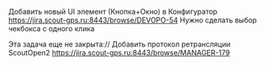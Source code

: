 Добавить новый UI элемент (Кнопка+Окно) в Конфигуратор
https://jira.scout-gps.ru:8443/browse/DEVOPO-54
Нужно сделать выбор чекбокса с одного клика


Эта задача еще не закрыта://
Добавить протокол ретрансляции ScoutOpen2
https://jira.scout-gps.ru:8443/browse/MANAGER-179